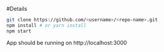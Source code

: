 #Details 
```bash
git clone https://github.com/<username>/<repo-name>.git
npm install # or yarn install
npm start  
```
App should be running on http://localhost:3000 

